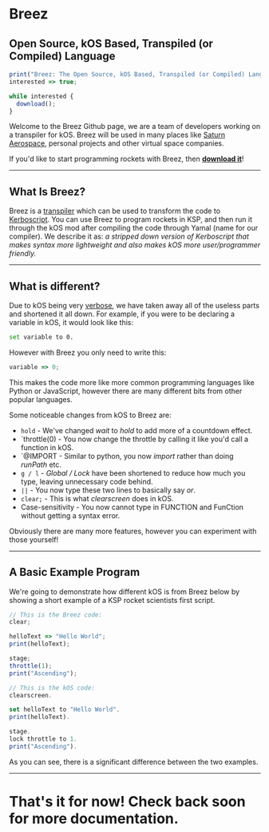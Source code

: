 # Breez 

## Open Source, kOS Based, Transpiled (or Compiled) Language

```js
print("Breez: The Open Source, kOS Based, Transpiled (or Compiled) Language. For Kerbal Space Nerds");
interested => true;

while interested {
  download();
}
```

Welcome to the Breez Github page, we are a team of developers working on a transpiler for kOS. 
Breez will be used in many places like [Saturn Aerospace](https://www.youtube.com/c/SaturnAerospaceKSP), personal projects and other virtual space companies.

If you'd like to start programming rockets with Breez, then [**download it**](https://github.com/KSP-Breez/Breez/releases/latest)!

***
## What Is Breez?

Breez is a [transpiler](https://medium.com/madfish-solutions/what-is-a-transpiler-47beac592848) which can be used to transform the code to [Kerboscript](http://ksp-kos.github.io/KOS_DOC).
You can use Breez to program rockets in KSP, and then run it through the kOS mod after compiling the code through Yamal (name for our compiler).
 We describe it as: *a stripped down version of Kerboscript that makes syntax more lightweight and also makes kOS more user/programmer friendly.*

***
## What is different?
Due to kOS being very [verbose](https://www.bing.com/search?q=verbose+meaning&cvid=7604b27f4fa7431c90ec9d1e17405cb4&pglt=171&FORM=ANNTA1&PC=U531), we have taken away all of the
useless parts and shortened it all down. 
For example, if you were to be declaring a variable in kOS, it would look like this:

```bash
set variable to 0.
```

However with Breez you only need to write this:

```js
variable => 0;
```

This makes the code more like more common programming languages like Python or JavaScript, however there are many different bits from other popular languages.

Some noticeable changes from kOS to Breez are: 
* `hold` - We've changed *wait* to *hold* to add more of a countdown effect.
* `throttle(0) - You now change the throttle by calling it like you'd call a function in kOS.
* `@IMPORT - Similar to python, you now *import* rather than doing *runPath* etc.
* `g / l` - *Global / Lock* have been shortened to reduce how much you type, leaving unnecessary code behind.
* `||` - You now type these two lines to basically say *or*.
* `clear;` - This is what *clearscreen* does in kOS.
* Case-sensitivity - You now cannot type in FUNCTION and FunCtion without getting a syntax error.

Obviously there are many more features, however you can experiment with those yourself! 

***
## A Basic Example Program

We're going to demonstrate how different kOS is from Breez below by showing a short example of a KSP rocket scientists first script.

```Javascript
// This is the Breez code:
clear;

helloText => "Hello World";
print(helloText);

stage;
throttle(1);
print("Ascending");
```
```Javascript
// This is the kOS code:
clearscreen.

set helloText to "Hello World".
print(helloText).

stage.
lock throttle to 1.
print("Ascending").
```

As you can see, there is a significant difference between the two examples.

***
# That's it for now! Check back soon for more documentation.
